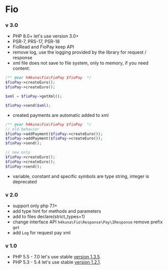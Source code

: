 # Fio

### v 3.0
- PHP 8.0+ let's use version 3.0+
- PSR-7, PRS-17, PSR-18
- FioRead and FioPay keep API
- remove log, use the logging provided by the library for request / response
- xml file does not save to file system, only to memory, if you need content:
```php
/** @var h4kuna\Fio\FioPay $fioPay  */    
$fioPay->createEuro();
$fioPay->createEuro();

$xml = $fioPay->getXml();

$fioPay->send($xml);
```
- created payments are automatic added to xml
```php
/** @var h4kuna\Fio\FioPay $fioPay  */  
// old behavior
$fioPay->addPayment($fioPay->createEuro());
$fioPay->addPayment($fioPay->createEuro());
$fioPay->send();

// new only
$fioPay->createEuro();
$fioPay->createEuro();
$fioPay->send();
```
- variable, constant and specific symbols are type string, integer is deprecated 

### v 2.0
- support only php 7.1+
- add type hint for methods and parameters
- add to files declare(strict_types=1)
- change interface API `h4kuna\Fio\Response\Pay\IResponse` remove prefix `get` 
- add `Log` for request pay xml 

### v 1.0
- PHP 5.5 - 7.0 let's use stable [version 1.3.5](https://github.com/h4kuna/fio/releases/tag/v1.3.5).
- PHP 5.3 - 5.4 let's use stable [version 1.2.1](https://github.com/h4kuna/fio/releases/tag/v1.2.1).
